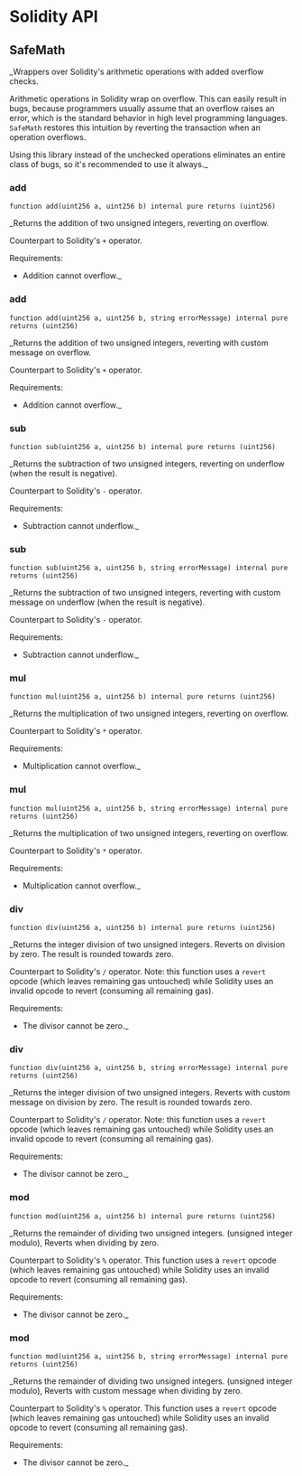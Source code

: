 # Solidity API

## SafeMath

_Wrappers over Solidity's arithmetic operations with added overflow
checks.

Arithmetic operations in Solidity wrap on overflow. This can easily result
in bugs, because programmers usually assume that an overflow raises an
error, which is the standard behavior in high level programming languages.
`SafeMath` restores this intuition by reverting the transaction when an
operation overflows.

Using this library instead of the unchecked operations eliminates an entire
class of bugs, so it's recommended to use it always._

### add

```solidity
function add(uint256 a, uint256 b) internal pure returns (uint256)
```

_Returns the addition of two unsigned integers, reverting on overflow.

Counterpart to Solidity's `+` operator.

Requirements:
- Addition cannot overflow._

### add

```solidity
function add(uint256 a, uint256 b, string errorMessage) internal pure returns (uint256)
```

_Returns the addition of two unsigned integers, reverting with custom message on overflow.

Counterpart to Solidity's `+` operator.

Requirements:
- Addition cannot overflow._

### sub

```solidity
function sub(uint256 a, uint256 b) internal pure returns (uint256)
```

_Returns the subtraction of two unsigned integers, reverting on underflow (when the result is negative).

Counterpart to Solidity's `-` operator.

Requirements:
- Subtraction cannot underflow._

### sub

```solidity
function sub(uint256 a, uint256 b, string errorMessage) internal pure returns (uint256)
```

_Returns the subtraction of two unsigned integers, reverting with custom message on underflow (when the result is negative).

Counterpart to Solidity's `-` operator.

Requirements:
- Subtraction cannot underflow._

### mul

```solidity
function mul(uint256 a, uint256 b) internal pure returns (uint256)
```

_Returns the multiplication of two unsigned integers, reverting on overflow.

Counterpart to Solidity's `*` operator.

Requirements:
- Multiplication cannot overflow._

### mul

```solidity
function mul(uint256 a, uint256 b, string errorMessage) internal pure returns (uint256)
```

_Returns the multiplication of two unsigned integers, reverting on overflow.

Counterpart to Solidity's `*` operator.

Requirements:
- Multiplication cannot overflow._

### div

```solidity
function div(uint256 a, uint256 b) internal pure returns (uint256)
```

_Returns the integer division of two unsigned integers.
Reverts on division by zero. The result is rounded towards zero.

Counterpart to Solidity's `/` operator. Note: this function uses a
`revert` opcode (which leaves remaining gas untouched) while Solidity
uses an invalid opcode to revert (consuming all remaining gas).

Requirements:
- The divisor cannot be zero._

### div

```solidity
function div(uint256 a, uint256 b, string errorMessage) internal pure returns (uint256)
```

_Returns the integer division of two unsigned integers.
Reverts with custom message on division by zero. The result is rounded towards zero.

Counterpart to Solidity's `/` operator. Note: this function uses a
`revert` opcode (which leaves remaining gas untouched) while Solidity
uses an invalid opcode to revert (consuming all remaining gas).

Requirements:
- The divisor cannot be zero._

### mod

```solidity
function mod(uint256 a, uint256 b) internal pure returns (uint256)
```

_Returns the remainder of dividing two unsigned integers. (unsigned integer modulo),
Reverts when dividing by zero.

Counterpart to Solidity's `%` operator. This function uses a `revert`
opcode (which leaves remaining gas untouched) while Solidity uses an
invalid opcode to revert (consuming all remaining gas).

Requirements:
- The divisor cannot be zero._

### mod

```solidity
function mod(uint256 a, uint256 b, string errorMessage) internal pure returns (uint256)
```

_Returns the remainder of dividing two unsigned integers. (unsigned integer modulo),
Reverts with custom message when dividing by zero.

Counterpart to Solidity's `%` operator. This function uses a `revert`
opcode (which leaves remaining gas untouched) while Solidity uses an
invalid opcode to revert (consuming all remaining gas).

Requirements:
- The divisor cannot be zero._

